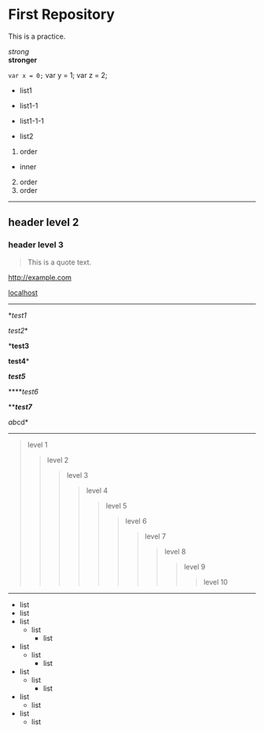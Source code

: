 # First Repository
This is a practice.

*strong*  
**stronger**

`var x = 0;`
    var y = 1;
    var z = 2;

* list1
 - list1-1
  + list1-1-1
* list2

1. order
 * inner
2. order
3. order

---

## header level 2
### header level 3

> This is a quote text.

<http://example.com>

[localhost](http://localhost/ "LocalHost")

---

**test1*

*test2**

***test3**

**test4***

***test5***

*****test6*

*********test7*******

*ab*cd*

---

> level 1
> > level 2
> > > level 3
> > > > level 4
> > > > > level 5
> > > > > > level 6
> > > > > > > level 7
> > > > > > > > level 8
> > > > > > > > > level 9
> > > > > > > > > > level 10

---

* list
 * list
* list
  * list
    * list
* list
   * list
     * list
* list
    * list
      * list
* list
  * list
 * list
    * list